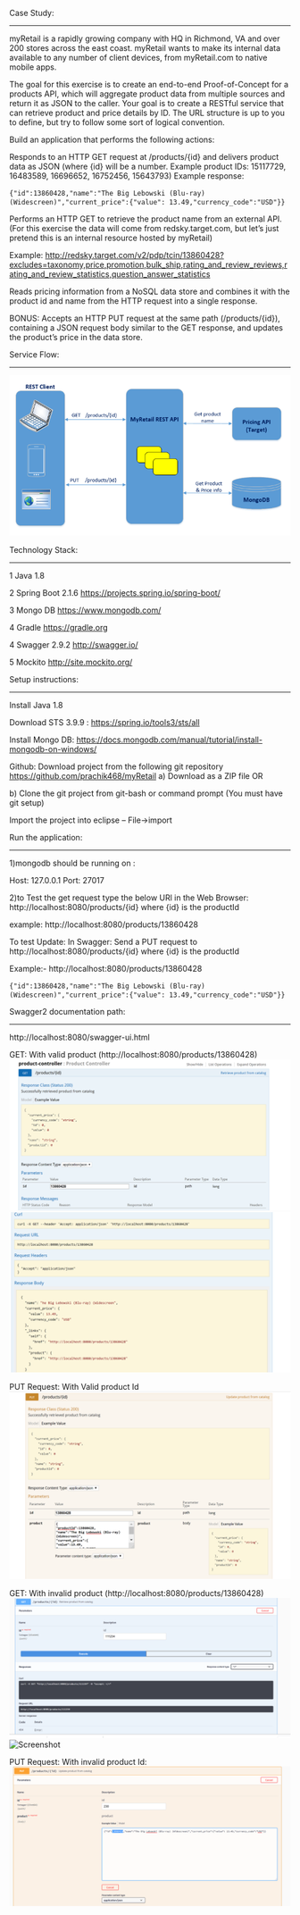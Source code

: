 Case Study:
***********************************************************

myRetail is a rapidly growing company with HQ in Richmond, VA and over 200 stores across the east coast. myRetail wants to make its internal data available to any number of client devices, from myRetail.com to native mobile apps.

The goal for this exercise is to create an end-to-end Proof-of-Concept for a products API, which will aggregate product data from multiple sources and return it as JSON to the caller. Your goal is to create a RESTful service that can retrieve product and price details by ID. The URL structure is up to you to define, but try to follow some sort of logical convention.

Build an application that performs the following actions:

Responds to an HTTP GET request at /products/{id} and delivers product data as JSON (where {id} will be a number. Example product IDs: 15117729, 16483589, 16696652, 16752456, 15643793) 
Example response: 

```
{"id":13860428,"name":"The Big Lebowski (Blu-ray) (Widescreen)","current_price":{"value": 13.49,"currency_code":"USD"}} 
```
Performs an HTTP GET to retrieve the product name from an external API. (For this exercise the data will come from redsky.target.com, but let’s just pretend this is an internal resource hosted by myRetail)  

Example: http://redsky.target.com/v2/pdp/tcin/13860428?excludes=taxonomy,price,promotion,bulk_ship,rating_and_review_reviews,rating_and_review_statistics,question_answer_statistics

Reads pricing information from a NoSQL data store and combines it with the product id and name from the HTTP request into a single response.

BONUS: Accepts an HTTP PUT request at the same path (/products/{id}), containing a JSON request body similar to the GET response, and updates the product’s price in the data store.

Service Flow:
*********************************************************************************

![Screenshot](MyRetail.png)

Technology Stack:
************************************************************************************

1	Java	1.8

2	Spring Boot	2.1.6	https://projects.spring.io/spring-boot/

3	Mongo DB	https://www.mongodb.com/

4	Gradle	https://gradle.org

4	Swagger 2.9.2	http://swagger.io/

5	Mockito	http://site.mockito.org/

Setup instructions:
*****************************************************************************

Install Java 1.8

Download STS 3.9.9 : https://spring.io/tools3/sts/all

Install Mongo DB: https://docs.mongodb.com/manual/tutorial/install-mongodb-on-windows/

Github: Download project from the following git repository https://github.com/prachik468/myRetail a) Download as a ZIP file OR

b) Clone the git project from git-bash or command prompt (You must have git setup)

Import the project into eclipse – File->import

Run the application:
*********************************

1)mongodb  should be running on :

Host: 127.0.0.1 Port: 27017

2)to Test the get request type the below URl in the Web Browser: 
	http://localhost:8080/products/{id}   where {id} is the productId

example: http://localhost:8080/products/13860428

To test Update: In Swagger: Send a PUT request to http://localhost:8080/products/{id}    where {id} is the productId

Example:- http://localhost:8080/products/13860428
````
{"id":13860428,"name":"The Big Lebowski (Blu-ray) (Widescreen)","current_price":{"value": 13.49,"currency_code":"USD"}} 
````

Swagger2 documentation path:
*******************************************

http://localhost:8080/swagger-ui.html

GET: With valid product (http://localhost:8080/products/13860428) 
![Screenshot](get-with-valid-data.PNG)
![Screenshot](get-with-valid-data-response.PNG)

PUT Request: With Valid product Id
![Screenshot](put-with-valid-data.PNG)

GET: With invalid product (http://localhost:8080/products/13860428)
![Screenshot](get-with-invalid-data.PNG)
![Screenshot](put-with-invalid--response.PNG)

PUT Request: With invalid product Id:
![Screenshot](put-with-invalid-data.PNG)

